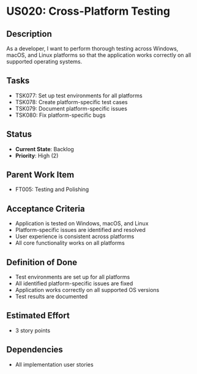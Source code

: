# US020: Cross-Platform Testing

## Description
As a developer, I want to perform thorough testing across Windows, macOS, and Linux platforms so that the application works correctly on all supported operating systems.

## Tasks
- TSK077: Set up test environments for all platforms
- TSK078: Create platform-specific test cases
- TSK079: Document platform-specific issues
- TSK080: Fix platform-specific bugs

## Status
- **Current State**: Backlog
- **Priority**: High (2)

## Parent Work Item
- FT005: Testing and Polishing

## Acceptance Criteria
- Application is tested on Windows, macOS, and Linux
- Platform-specific issues are identified and resolved
- User experience is consistent across platforms
- All core functionality works on all platforms

## Definition of Done
- Test environments are set up for all platforms
- All identified platform-specific issues are fixed
- Application works correctly on all supported OS versions
- Test results are documented

## Estimated Effort
- 3 story points

## Dependencies
- All implementation user stories
